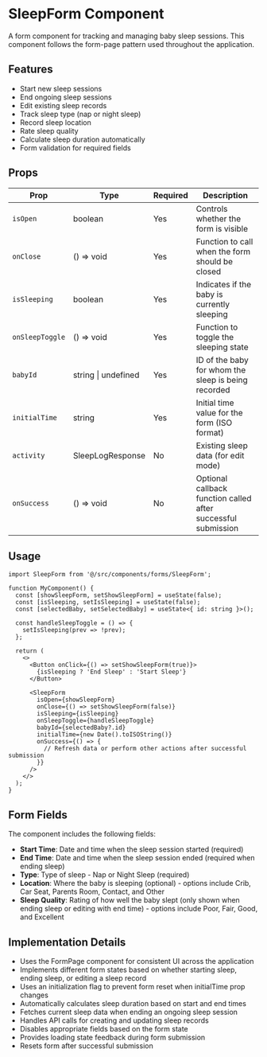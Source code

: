 # SleepForm Component

A form component for tracking and managing baby sleep sessions. This component follows the form-page pattern used throughout the application.

## Features

- Start new sleep sessions
- End ongoing sleep sessions
- Edit existing sleep records
- Track sleep type (nap or night sleep)
- Record sleep location
- Rate sleep quality
- Calculate sleep duration automatically
- Form validation for required fields

## Props

| Prop | Type | Required | Description |
|------|------|----------|-------------|
| `isOpen` | boolean | Yes | Controls whether the form is visible |
| `onClose` | () => void | Yes | Function to call when the form should be closed |
| `isSleeping` | boolean | Yes | Indicates if the baby is currently sleeping |
| `onSleepToggle` | () => void | Yes | Function to toggle the sleeping state |
| `babyId` | string \| undefined | Yes | ID of the baby for whom the sleep is being recorded |
| `initialTime` | string | Yes | Initial time value for the form (ISO format) |
| `activity` | SleepLogResponse | No | Existing sleep data (for edit mode) |
| `onSuccess` | () => void | No | Optional callback function called after successful submission |

## Usage

```tsx
import SleepForm from '@/src/components/forms/SleepForm';

function MyComponent() {
  const [showSleepForm, setShowSleepForm] = useState(false);
  const [isSleeping, setIsSleeping] = useState(false);
  const [selectedBaby, setSelectedBaby] = useState<{ id: string }>();
  
  const handleSleepToggle = () => {
    setIsSleeping(prev => !prev);
  };
  
  return (
    <>
      <Button onClick={() => setShowSleepForm(true)}>
        {isSleeping ? 'End Sleep' : 'Start Sleep'}
      </Button>
      
      <SleepForm
        isOpen={showSleepForm}
        onClose={() => setShowSleepForm(false)}
        isSleeping={isSleeping}
        onSleepToggle={handleSleepToggle}
        babyId={selectedBaby?.id}
        initialTime={new Date().toISOString()}
        onSuccess={() => {
          // Refresh data or perform other actions after successful submission
        }}
      />
    </>
  );
}
```

## Form Fields

The component includes the following fields:

- **Start Time**: Date and time when the sleep session started (required)
- **End Time**: Date and time when the sleep session ended (required when ending sleep)
- **Type**: Type of sleep - Nap or Night Sleep (required)
- **Location**: Where the baby is sleeping (optional) - options include Crib, Car Seat, Parents Room, Contact, and Other
- **Sleep Quality**: Rating of how well the baby slept (only shown when ending sleep or editing with end time) - options include Poor, Fair, Good, and Excellent

## Implementation Details

- Uses the FormPage component for consistent UI across the application
- Implements different form states based on whether starting sleep, ending sleep, or editing a sleep record
- Uses an initialization flag to prevent form reset when initialTime prop changes
- Automatically calculates sleep duration based on start and end times
- Fetches current sleep data when ending an ongoing sleep session
- Handles API calls for creating and updating sleep records
- Disables appropriate fields based on the form state
- Provides loading state feedback during form submission
- Resets form after successful submission
